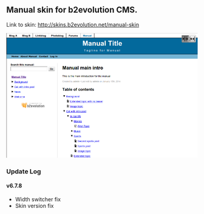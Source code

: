 ## Manual skin for b2evolution CMS.

Link to skin: http://skins.b2evolution.net/manual-skin

<img src="manual_skinshot.png"/>

### Update Log

#### v6.7.8

- Width switcher fix
- Skin version fix